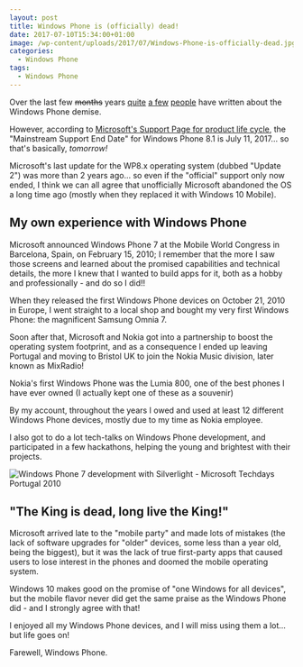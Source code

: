 ```yaml
---
layout: post
title: Windows Phone is (officially) dead!
date: 2017-07-10T15:34:00+01:00
image: /wp-content/uploads/2017/07/Windows-Phone-is-officially-dead.jpg
categories:
  - Windows Phone
tags:
  - Windows Phone
---
```

Over the last few ~~months~~ years [quite](https://www.forbes.com/sites/curtissilver/2017/05/01/microsoft-windows-phone-is-dead-long-live-the-surface-phone/) [a few](https://www.theverge.com/2016/1/28/10864034/windows-phone-is-dead) [people](http://uk.businessinsider.com/microsoft-windows-phone-dead-2016-11) have written about the Windows Phone demise.

However, according to [Microsoft's Support Page for product life cycle](https://support.microsoft.com/en-gb/lifecycle/search?alpha=windows%20phone), the "Mainstream Support End Date" for Windows Phone 8.1 is July 11, 2017... so that's basically, *tomorrow!*

Microsoft's last update for the WP8.x operating system (dubbed "Update 2") was more than 2 years ago... so even if the "official" support only now ended, I think we can all agree that unofficially Microsoft abandoned the OS a long time ago (mostly when they replaced it with Windows 10 Mobile).

## My own experience with Windows Phone

Microsoft announced Windows Phone 7 at the Mobile World Congress in Barcelona, Spain, on February 15, 2010; I remember that the more I saw those screens and learned about the promised capabilities and technical details, the more I knew that I wanted to build apps for it, both as a hobby and professionally - and do so I did!!

When they released the first Windows Phone devices on October 21, 2010 in Europe, I went straight to a local shop and bought my very first Windows Phone: the magnificent Samsung Omnia 7.

Soon after that, Microsoft and Nokia got into a partnership to boost the operating system footprint, and as a consequence I ended up leaving Portugal and moving to Bristol UK to join the Nokia Music division, later known as MixRadio!

Nokia's first Windows Phone was the Lumia 800, one of the best phones I have ever owned (I actually kept one of these as a souvenir)

By my account, throughout the years I owed and used at least 12 different Windows Phone devices, mostly due to my time as Nokia employee.

I also got to do a lot tech-talks on Windows Phone development, and participated in a few hackathons, helping the young and brightest with their projects.

![Windows Phone 7 development with Silverlight - Microsoft Techdays Portugal 2010](/wp-content/uploads/2017/07/Windows-Phone-7-Development-Techdays-Portugal-2010.jpg)

## "The King is dead, long live the King!"

Microsoft arrived late to the "mobile party" and made lots of mistakes (the lack of software upgrades for "older" devices, some less than a year old, being the biggest), but it was the lack of true first-party apps that caused users to lose interest in the phones and doomed the mobile operating system.

Windows 10 makes good on the promise of "one Windows for all devices", but the mobile flavor never did get the same praise as the Windows Phone did - and I strongly agree with that!

I enjoyed all my Windows Phone devices, and I will miss using them a lot... but life goes on!

Farewell, Windows Phone.